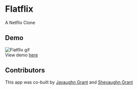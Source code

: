 # Flatflix

A Netflix Clone

## Demo
![Flatflix gif](flatflix-gif.gif)  
View demo [here](https://www.youtube.com/watch?v=J0ZtdCOp-ZQ&list=PL1zwM_vN0UcmAu8kI-pCEZuFd4RutqAFH&index=2&t=12s)

## Contributors
This app was co-built by [Javaughn Grant](https://github.com/Jaquan1314) and [Shevaughn Grant](https://github.com/techtwins)
